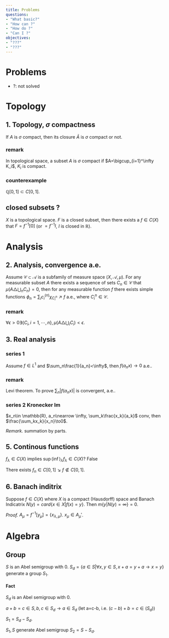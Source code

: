 ```yaml
---
title: Problems
questions:
- "What basic?"
- "How can ?"
- "How do ?"
- "Can I ?"
objectives:
- "???"
- "???"
---
```


# Problems

* ?: not solved

# Topology
## 1. Topology, $\sigma$ compactness
If $A$ is $\sigma$ compact, then its closure $\bar{A}$ is $\sigma$ compact or not.

### remark
In topological space, a subset $A$ is $\sigma$ compact if $A=\bigcup_{i=1}^\infty K_i$, $K_i$ is compact.

### counterexample
$\mathbb{Q}[0,1] \subset C[0,1]$.

## closed subsets ?
$X$ is a topological space. $F$ is a closed subset, then there exists a $f\in C(X)$ that $F=f^{-1}[0]$ (or $=f^{-1}I$, $I$ is closed in $\mathbb{R}$).


# Analysis
## 2. Analysis, convergence a.e.
Assume $\mathscr{C}\subset\mathscr{A}$ is a subfamily of measure space $(X,\mathscr{A},\mu)$.
For any measurable subset $A$ there exists a sequence of sets $C_n\in \mathscr{C}$ that $\mu(A\triangle\bigcup_nC_n)=0$, then for any measurable function $f$ there exists simple functions $\phi_n=\sum_ic^{(n)}_i\chi_{C_i^{n}}\nearrow f$ a.e., where $C_i^{n}\in \mathscr{C}$.

### remark
$\forall \epsilon>0\exists\{C_i,i=1,\cdots,n\},\mu(A\triangle\bigcup_iC_i)<\epsilon$.


## 3. Real analysis
### series 1
Assume $f\in L^1$ and $\sum_n\frac{1}{a_n}<\infty$, then
$f(a_nx)\to 0$ a.e..

### remark
Levi theorem. To prove $\sum_n |f(a_nx)|$ is convergent, a.e..

### series 2 Kronecker lm
$x_n\in \mathbb{R}, a_n\nearrow \infty, \sum_k\frac{x_k}{a_k}$ conv, then $\frac{\sum_kx_k}{x_n}\to0$.

*Remark.* summation by parts.


## 5. Continous functions
$f_\lambda\in C(X)$ implies $\sup(\inf)_\lambda f_\lambda\in C(X)$? False

There exists $f_n\in C[0,1]\searrow f\not\in C[0,1]$.


## 6. Banach inditrix
Suppose $f\in C(X)$ where $X$ is a compact (Hausdorff) space and Banach Indicatrix $N(y)=card\{x\in X|f(x)=y\}$. Then $m\{y|N(y)=\infty\}=0$.

*Proof.* $A_\mu=f^{-1}[y_\mu]=\{x_{\lambda,\mu}\}$. $x_\mu\in A_\mu'$.



# Algebra

## Group

$S$ is an Abel semigroup with 0. $S_d=\{a\in S|\forall x, y\in S, x+a=y+a\to x=y\}$ generate a group $S_1$.

#### Fact

$S_d$ is an Abel semigroup with 0.

$a+b=c\in S,b,c\in S_d\to a\in S_d$ (let a=c-b, i.e. $(c-b)+b=c\in(S_d)$)

$S_1=S_d-S_d$.

$S_1, S$ generate Abel semigroup $S_2=S-S_d$.